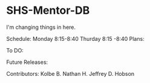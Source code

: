 SHS-Mentor-DB
=============
I'm changing things in here.

Schedule:
Monday 8:15-8:40
Thurday 8:15 -8:40
Plans:


To DO:


Future Releases:



Contributors:
Kolbe B.
Nathan H.
Jeffrey D.
Hobson
